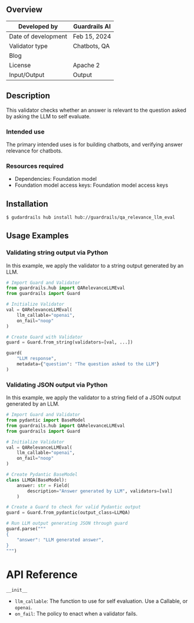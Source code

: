 ## Overview

| Developed by | Guardrails AI |
| --- | --- |
| Date of development | Feb 15, 2024 |
| Validator type | Chatbots, QA |
| Blog |  |
| License | Apache 2 |
| Input/Output | Output |

## Description

This validator checks whether an answer is relevant to the question asked by asking the LLM to self evaluate.

### Intended use

The primary intended uses is for building chatbots, and verifying answer relevance for chatbots.

### Resources required

- Dependencies: Foundation model
- Foundation model access keys: Foundation model access keys

## Installation

```bash
$ gudardrails hub install hub://guardrails/qa_relevance_llm_eval
```

## Usage Examples

### Validating string output via Python

In this example, we apply the validator to a string output generated by an LLM.

```python
# Import Guard and Validator
from guardrails.hub import QARelevanceLLMEval
from guardrails import Guard

# Initialize Validator
val = QARelevanceLLMEval(
    llm_callable="openai",
    on_fail="noop"
)

# Create Guard with Validator
guard = Guard.from_string(validators=[val, ...])

guard(
    "LLM response",
    metadata={"question": "The question asked to the LLM"}
)
```

### Validating JSON output via Python

In this example, we apply the validator to a string field of a JSON output generated by an LLM.

```python
# Import Guard and Validator
from pydantic import BaseModel
from guardrails.hub import QARelevanceLLMEval
from guardrails import Guard

# Initialize Validator
val = QARelevanceLLMEval(
    llm_callable="openai",
    on_fail="noop"
)

# Create Pydantic BaseModel
class LLMQA(BaseModel):
    answer: str = Field(
        description="Answer generated by LLM", validators=[val]
    )

# Create a Guard to check for valid Pydantic output
guard = Guard.from_pydantic(output_class=LLMQA)

# Run LLM output generating JSON through guard
guard.parse("""
{
    "answer": "LLM generated answer",
}
""")
```

# API Reference

`__init__`

- `llm_callable`: The function to use for self evaluation. Use a Callable, or `openai`.
- `on_fail`: The policy to enact when a validator fails.
